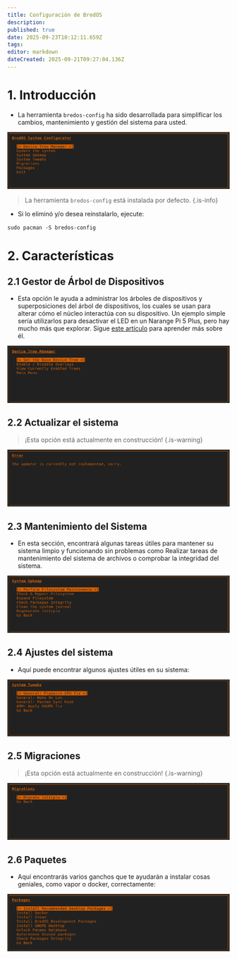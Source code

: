```yaml
---
title: Configuración de BredOS
description:
published: true
date: 2025-09-23T10:12:11.659Z
tags:
editor: markdown
dateCreated: 2025-09-21T09:27:04.136Z
---
```


# 1. Introducción

- La herramienta `bredos-config` ha sido desarrollada para simplificar los cambios, mantenimiento y gestión del sistema para usted.

![main.png](/bredos-config/main.png)

> La herramienta `bredos-config` está instalada por defecto.
> {.is-info}

- Si lo eliminó y/o desea reinstalarlo, ejecute:

```
sudo pacman -S bredos-config
```

# 2. Características

## 2.1 Gestor de Árbol de Dispositivos

- Esta opción le ayuda a administrar los árboles de dispositivos y superposiciones del árbol de dispositivos, los cuales se usan para alterar cómo el núcleo interactúa con su dispositivo. Un ejemplo simple sería utilizarlos para desactivar el LED en un Narange Pi 5 Plus, pero hay mucho más que explorar. Sigue [este artículo](/how-to/how-to-enable-dtbos) para aprender más sobre él.

![dtb-manager.png](/bredos-config/dtb-manager.png)

## 2.2 Actualizar el sistema

> ¡Esta opción está actualmente en construcción!
> {.is-warning}

![update.png](/bredos-config/update.png)

## 2.3 Mantenimiento del Sistema

- En esta sección, encontrará algunas tareas útiles para mantener su sistema limpio y funcionando sin problemas como Realizar tareas de mantenimiento del sistema de archivos o comprobar la integridad del sistema.

![upkeep.png](/bredos-config/upkeep.png)

## 2.4 Ajustes del sistema

- Aquí puede encontrar algunos ajustes útiles en su sistema:

![tweaks.png](/bredos-config/tweaks.png)

## 2.5 Migraciones

> ¡Esta opción está actualmente en construcción!
> {.is-warning}

![migrations.png](/bredos-config/migrations.png)

## 2.6 Paquetes

- Aquí encontrarás varios ganchos que te ayudarán a instalar cosas geniales, como vapor o docker, correctamente:

![packages.png](/bredos-config/packages.png)